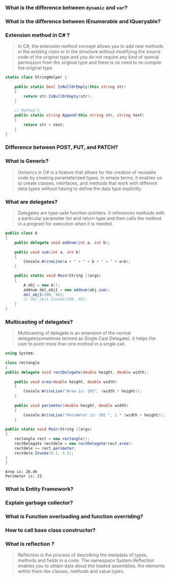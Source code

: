 ### What is the difference between `dynamic` and `var`?

### What is the difference between IEnumerable and IQueryable?

### Extension method in C# ?

> In C#, the extension method concept allows you to add new methods in the existing class or in the structure without modifying the source code of the original type and you do not require any kind of special permission from the original type and there is no need to re-compile the original type.

```C#
static class StringHelper {
  
    public static bool IsNullOrEmpty(this string str)
    {
        return str.IsNullOrEmpty(str);
    }
  
    // Method 5
    public static string Append(this string str, string text)
    {
        return str + text;
    }
}
```

### Difference between POST, PUT, and PATCH?

### What is Generic?
> Generics in C# is a feature that allows for the creation of reusable code by creating parameterized types. In simple terms, it enables us to create classes, interfaces, and methods that work with different data types without having to define the data type explicitly.

### What are delegates?
> Delegates are type-safe function pointers. It references methods with a particular parameter list and return type and then calls the method in a program for execution when it is needed.

```C#
public class A
{
    public delegate void addnum(int a, int b);
            
    public void sum(int a, int b)
    {
        Console.WriteLine(a + " + " + b + " = " + a+b);
    }

    public static void Main(String []args)
    {
        A obj = new A();
        addnum del_obj1 = new addnum(obj.sum);
        del_obj1(100, 40);
        // del_obj1.Invoke(100, 40);
    }
}
``` 

### Multicasting of delegates?
> Multicasting of delegate is an extension of the normal delegate(sometimes termed as Single Cast Delegate). It helps the user to point more than one method in a single call.

```C#
using System;
 
class rectangle
{
public delegate void rectDelegate(double height, double width);
 
    public void area(double height, double width)
    {
        Console.WriteLine("Area is: {0}", (width * height));
    }
  
    public void perimeter(double height, double width)
    {
        Console.WriteLine("Perimeter is: {0} ", 2 * (width + height));
    }
  
public static void Main(String []args)
{
    rectangle rect = new rectangle();
    rectDelegate rectdele = new rectDelegate(rect.area);
    rectdele += rect.perimeter;
    rectdele.Invoke(6.3, 4.2);
}
}
```
```
Area is: 26.46
Perimeter is: 21 
```

### What is Entity Framework?

### Explain garbage collector?

### What is Function overloading and function overriding?

### How to call base class constructor?

### What is reflection ?
> Reflection is the process of describing the metadata of types, methods and fields in a code. The namespace System.Reflection enables you to obtain data about the loaded assemblies, the elements within them like classes, methods and value types.